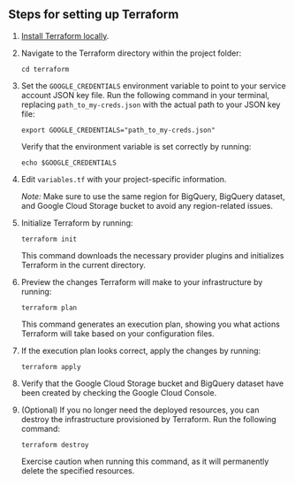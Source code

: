 ## Steps for setting up Terraform

1. [Install Terraform locally](https://developer.hashicorp.com/terraform/install).

2. Navigate to the Terraform directory within the project folder:
   ```
   cd terraform
   ```

3. Set the `GOOGLE_CREDENTIALS` environment variable to point to your service account JSON key file. Run the following command in your terminal, replacing `path_to_my-creds.json` with the actual path to your JSON key file:
   ```
   export GOOGLE_CREDENTIALS="path_to_my-creds.json"
   ```

   Verify that the environment variable is set correctly by running:
   ```
   echo $GOOGLE_CREDENTIALS
   ```

4. Edit `variables.tf` with your project-specific information.

   *Note:* Make sure to use the same region for BigQuery, BigQuery dataset, and Google Cloud Storage bucket to avoid any region-related issues.

5. Initialize Terraform by running:
   ```
   terraform init
   ```

   This command downloads the necessary provider plugins and initializes Terraform in the current directory.

6. Preview the changes Terraform will make to your infrastructure by running:
   ```
   terraform plan
   ```

   This command generates an execution plan, showing you what actions Terraform will take based on your configuration files.

7. If the execution plan looks correct, apply the changes by running:
   ```
   terraform apply
   ```

8. Verify that the Google Cloud Storage bucket and BigQuery dataset have been created by checking the Google Cloud Console.

9.  (Optional) If you no longer need the deployed resources, you can destroy the infrastructure provisioned by Terraform. Run the following command:
    ```
    terraform destroy
    ```

    Exercise caution when running this command, as it will permanently delete the specified resources.